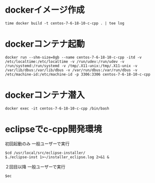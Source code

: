 # dockerイメージ作成

```
time docker build -t centos-7-6-18-10-c-cpp . | tee log
```

# dockerコンテナ起動

```
docker run --shm-size=8gb --name centos-7-6-18-10-c-cpp -itd -v /etc/localtime:/etc/localtime -v /run/udev:/run/udev -v /run/systemd:/run/systemd -v /tmp/.X11-unix:/tmp/.X11-unix -v /var/lib/dbus:/var/lib/dbus -v /var/run/dbus:/var/run/dbus -v /etc/machine-id:/etc/machine-id -p 3306:3306 centos-7-6-18-10-c-cpp
```

# dockerコンテナ潜入

```
docker exec -it centos-7-6-18-10-c-cpp /bin/bash
```

# eclipseでc-cpp開発環境

初回起動のみ
一般ユーザーで実行
```
$cd /usr/local/src/eclipse-installer/
$./eclipse-inst 1>~/installer_eclipse.log 2>&1 &
```

２回目以降
一般ユーザーで実行
```
$ec
```
